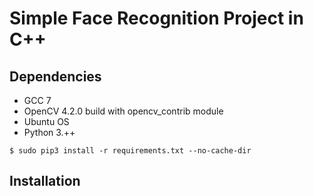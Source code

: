# Simple Face Recognition Project in C++

## Dependencies

* GCC 7
* OpenCV 4.2.0 build with opencv_contrib module
* Ubuntu OS
* Python 3.++

~~~
$ sudo pip3 install -r requirements.txt --no-cache-dir
~~~

## Installation
